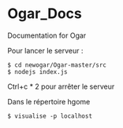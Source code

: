 # Ogar_Docs
Documentation for Ogar

Pour lancer le serveur :

```shell
$ cd newogar/Ogar-master/src
$ nodejs index.js
```

Ctrl+c * 2 pour arrêter le serveur

Dans le répertoire hgome
```shell
$ visualise -p localhost
```
